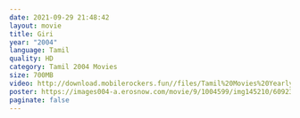```yaml
---
date: 2021-09-29 21:48:42
layout: movie
title: Giri
year: "2004"
language: Tamil
quality: HD
category: Tamil 2004 Movies
size: 700MB
video: http://download.mobilerockers.fun//files/Tamil%20Movies%20Yearly%20Collections/Tamil%202004%20Collections/Giri%20(2004)/Giri%20(2004)%20Full%20Movies/Giri%20(2004)%20HDRip/Giri%20(2004)%20HDRip%20Single%20Part.mp4
poster: https://images004-a.erosnow.com/movie/9/1004599/img145210/6092350/1004599_6092350.jpg
paginate: false
---
```

